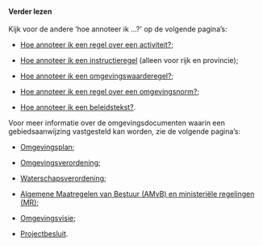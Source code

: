 ﻿#### Verder lezen

Kijk voor de andere ‘hoe annoteer ik …?' op de volgende pagina’s:

-   [Hoe annoteer ik een regel over een
    activiteit?](/hoe-annoteer-ik-een-regel-over-een-activiteit);

-   [Hoe annoteer ik een instructieregel](/hoe-annoteer-ik-een-instructieregel) (alleen
    voor rijk en provincie);

-   [Hoe annoteer ik een omgevingswaarderegel?](/hoe-annoteer-ik-een-omgevingswaarderegel);

-   [Hoe annoteer ik een regel over een omgevingsnorm?](/hoe-annoteer-ik-een-omgevingsnorm);

-   [Hoe annoteer ik een beleidstekst?](/hoe-annoteer-ik-een-beleidstekst).

Voor meer informatie over de omgevingsdocumenten waarin een gebiedsaanwijzing vastgesteld
kan worden, zie de volgende pagina’s:

-   [Omgevingsplan](/omgevingsplan);

-   [Omgevingsverordening](/omgevingsverordening);

-   [Waterschapsverordening](/waterschapsverordening);

-   [Algemene Maatregelen van Bestuur (AMvB) en ministeriële regelingen
    (MR)](/amvb-mr);

-   [Omgevingsvisie](/omgevingsvisie);

-   [Projectbesluit](/projectbesluit).